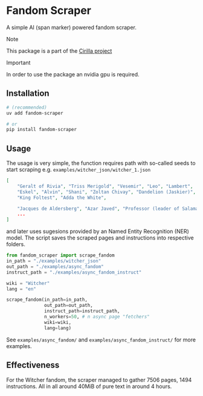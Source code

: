 # Fandom Scraper
A simple AI (span marker) powered fandom scraper.

> [!NOTE]  
> This package is a part of the [Cirilla project](https://github.com/AnthonyP57/Cirilla---a-LLM-made-on-a-budget)

> [!IMPORTANT]  
> In order to use the package an nvidia gpu is required.
## Installation
```bash
# (recommended)
uv add fandom-scraper

# or
pip install fandom-scraper
```
## Usage
The usage is very simple, the function requires path with so-called seeds to start scraping e.g. `examples/witcher_json/witcher_1.json`
```json
[
    "Geralt of Rivia", "Triss Merigold", "Vesemir", "Leo", "Lambert", 
    "Eskel", "Alvin", "Shani", "Zoltan Chivay", "Dandelion (Jaskier)", 
    "King Foltest", "Adda the White",

    "Jacques de Aldersberg", "Azar Javed", "Professor (leader of Salamandra)", 
    ...
]
```
and later uses sugesions provided by an Named Entity Recognition (NER) model. The script saves the scraped pages and instructions into respective folders.
```python
from fandom_scraper import scrape_fandom
in_path = "./examples/witcher_json"
out_path = "./examples/async_fandom"
instruct_path = "./examples/async_fandom_instruct"

wiki = "Witcher"
lang = "en"

scrape_fandom(in_path=in_path,
              out_path=out_path,
              instruct_path=instruct_path,
              n_workers=50, # n async page "fetchers"
              wiki=wiki,
              lang=lang)
```
See `examples/async_fandom/` and `examples/async_fandom_instruct/` for more examples.

## Effectiveness
For the Witcher fandom, the scraper managed to gather 7506 pages, 1494 instructions. All in all around 40MiB of pure text in around 4 hours.